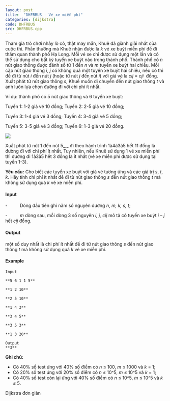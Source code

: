 ```yaml
---
layout: post
title:  "DHFRBUS - Vé xe miễn phí"
categories: [dijkstra]
code: DHFRBUS
src: DHFRBUS.cpp
---
```




  


Tham gia trò chơi nhảy lò cò, thật may mắn, Khuê đã giành giải nhất của cuộc thi. Phần thưởng mà Khuê nhận được là _k_ vé xe buýt miễn phí để đi thăm quan thành phố Hạ Long. Mỗi vé xe chỉ được sử dụng một lần và có thể sử dụng cho bất kỳ tuyến xe buýt nào trong thành phố. Thành phố có _n_ nút giao thông được đánh số từ 1 đến _n_ và _m_ tuyến xe buýt hai chiều. Mỗi cặp nút giao thông _i, j_ có không quá một tuyến xe buýt hai chiều, nếu có thì để đi từ nút _i_ đến nút _j_ (hoặc từ nút _j_ đến nút _i_) với giá vé là _cij_ \= _cji_  đồng. Xuất phát từ nút giao thông _s_, Khuê muốn di chuyển đến nút giao thông _t_ và anh luôn lựa chọn đường đi với chi phí ít nhất.

Ví dụ: thành phố có 5 nút giao thông và 6 tuyến xe buýt:

Tuyến 1: 1-2 giá vé 10 đồng; Tuyến 2: 2-5 giá vé 10 đồng;

Tuyến 3: 1-4 giá vé 3 đồng; Tuyến 4: 3-4 giá vé 5 đồng;

Tuyến 5: 3-5 giá vé 3 đồng; Tuyến 6: 1-3 giá vé 20 đồng.

![](https://vn.spoj.com/content/voj:FREEBUS)

Xuất phát từ nút 1 đến nút 5_,_ đi theo hành trình 1à4à3à5 hết 11 đồng là đường đi với chi phí ít nhất. Tuy nhiên, nếu Khuê sử dụng 1 vé xe miễn phí thì đường đi 1à3à5 hết 3 đồng là ít nhất (vé xe miễn phí được sử dụng tại tuyến 1-3).

**Yêu cầu:** Cho biết các tuyến xe buýt với giá vé tương ứng và các giá trị _s_, _t_, _k_. Hãy tính chi phí ít nhất để đi từ nút giao thông _s_ đến nút giao thông _t_ mà không sử dụng quá _k_ vé xe miễn phí.

#### Input

\-          Dòng đầu tiên ghi năm số nguyên dương _n_, _m, k, s, t_; 

\-          _m_ dòng sau, mỗi dòng 3 số nguyên _i, j, cij_ mô tả có tuyến xe buýt _i – j_ hết _cij_ đồng.

#### Output

một số duy nhất là chi phí ít nhất để đi từ nút giao thông _s_ đến nút giao thông _t_ mà không sử dụng quá _k_ vé xe miễn phí.

#### Example

```
Input

**5 6 1 1 5**

**1 2 10**

**2 5 10**

**1 4 3**

**3 4 5**

**3 5 3**

**1 3 20**

Output
**3**
```

**Ghi chú:**

*   Có 40% số test ứng với 40% số điểm có _n_ ≤ 100, _m_ ≤ 1000 và _k_ = 1;
*   Có 20% số test ứng với 20% số điểm có _n_ ≤ 10^5, _m_ ≤ 10^5 và _k_ = 1;
*   Có 40% số test còn lại ứng với 40% số điểm có _n_ ≤ 10^5, _m_ ≤ 10^5 và _k_ ≤ 5.

<!--more-->



Dijkstra đơn giản
